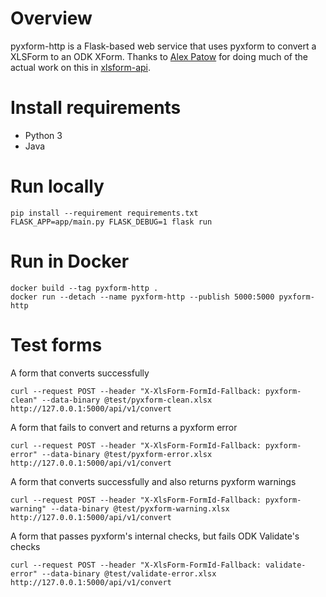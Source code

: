 # Overview
pyxform-http is a Flask-based web service that uses pyxform to convert a XLSForm to an ODK XForm. Thanks to [Alex Patow](https://www.alexpatow.com) for doing much of the actual work on this in [xlsform-api](https://github.com/alexpatow).

# Install requirements
* Python 3
* Java

# Run locally
```
pip install --requirement requirements.txt
FLASK_APP=app/main.py FLASK_DEBUG=1 flask run
```

# Run in Docker
```
docker build --tag pyxform-http .
docker run --detach --name pyxform-http --publish 5000:5000 pyxform-http
```

# Test forms

A form that converts successfully
```
curl --request POST --header "X-XlsForm-FormId-Fallback: pyxform-clean" --data-binary @test/pyxform-clean.xlsx http://127.0.0.1:5000/api/v1/convert
```

A form that fails to convert and returns a pyxform error
```
curl --request POST --header "X-XlsForm-FormId-Fallback: pyxform-error" --data-binary @test/pyxform-error.xlsx http://127.0.0.1:5000/api/v1/convert
```

A form that converts successfully and also returns pyxform warnings
```
curl --request POST --header "X-XlsForm-FormId-Fallback: pyxform-warning" --data-binary @test/pyxform-warning.xlsx http://127.0.0.1:5000/api/v1/convert
```

A form that passes pyxform's internal checks, but fails ODK Validate's checks
```
curl --request POST --header "X-XlsForm-FormId-Fallback: validate-error" --data-binary @test/validate-error.xlsx http://127.0.0.1:5000/api/v1/convert
```